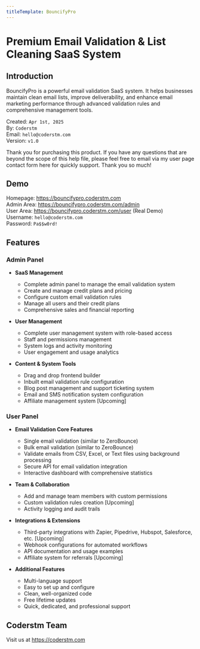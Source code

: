```yaml
---
titleTemplate: BouncifyPro
---
```


# Premium Email Validation & List Cleaning SaaS System

## Introduction
BouncifyPro is a powerful email validation SaaS system. It helps businesses maintain clean email lists, improve deliverability, and enhance email marketing performance through advanced validation rules and comprehensive management tools.

Created: `Apr 1st, 2025`<br>
By: `Coderstm`<br>
Email: `hello@coderstm.com`<br>
Version: `v1.0`

Thank you for purchasing this product. If you have any questions that are beyond the scope of this help file, please feel free to email via my user page contact form here for quickly support. Thank you so much!

## Demo
Homepage: https://bouncifypro.coderstm.com<br>
Admin Area: https://bouncifypro.coderstm.com/admin<br>
User Area: https://bouncifypro.coderstm.com/user (Real Demo)<br>
Username: `hello@coderstm.com`<br>
Password: `Pa$$w0rd!`

## Features

### Admin Panel
- **SaaS Management**
  - Complete admin panel to manage the email validation system
  - Create and manage credit plans and pricing
  - Configure custom email validation rules
  - Manage all users and their credit plans
  - Comprehensive sales and financial reporting

- **User Management**
  - Complete user management system with role-based access
  - Staff and permissions management
  - System logs and activity monitoring
  - User engagement and usage analytics

- **Content & System Tools**
  - Drag and drop frontend builder
  - Inbuilt email validation rule configuration
  - Blog post management and support ticketing system
  - Email and SMS notification system configuration
  - Affiliate management system [Upcoming]

### User Panel
- **Email Validation Core Features**
  - Single email validation (similar to ZeroBounce)
  - Bulk email validation (similar to ZeroBounce)
  - Validate emails from CSV, Excel, or Text files using background processing
  - Secure API for email validation integration
  - Interactive dashboard with comprehensive statistics

- **Team & Collaboration**
  - Add and manage team members with custom permissions
  - Custom validation rules creation [Upcoming]
  - Activity logging and audit trails

- **Integrations & Extensions**
  - Third-party integrations with Zapier, Pipedrive, Hubspot, Salesforce, etc. [Upcoming]
  - Webhook configurations for automated workflows
  - API documentation and usage examples
  - Affiliate system for referrals [Upcoming]

- **Additional Features**
  - Multi-language support
  - Easy to set up and configure
  - Clean, well-organized code
  - Free lifetime updates
  - Quick, dedicated, and professional support

## Coderstm Team
Visit us at https://coderstm.com

